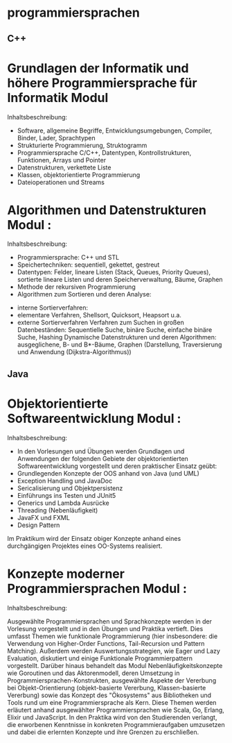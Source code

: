 # programmiersprachen

## C++
# Grundlagen der Informatik und höhere Programmiersprache für Informatik Modul 
Inhaltsbeschreibung:
+ Software, allgemeine Begriffe, Entwicklungsumgebungen, Compiler, Binder, Lader, Sprachtypen
+ Strukturierte Programmierung, Struktogramm
+ Programmiersprache C/C++, Datentypen, Kontrollstrukturen, Funktionen, Arrays und Pointer
+ Datenstrukturen, verkettete Liste
+ Klassen, objektorientierte Programmierung
+ Dateioperationen und Streams

# Algorithmen und Datenstrukturen Modul : 
Inhaltsbeschreibung:
+ Programmiersprache: C++ und STL
+ Speichertechniken: sequentiell, gekettet, gestreut
+ Datentypen: Felder, lineare Listen (Stack, Queues, Priority Queues), sortierte lineare Listen und deren Speicherverwaltung, Bäume, Graphen
+ Methode der rekursiven Programmierung
+ Algorithmen zum Sortieren und deren Analyse:
 - interne Sortierverfahren:
 - elementare Verfahren, Shellsort, Quicksort, Heapsort u.a.
 - externe Sortierverfahren
Verfahren zum Suchen in großen Datenbeständen: Sequentielle Suche, binäre Suche, einfache binäre Suche, Hashing
Dynamische Datenstrukturen und deren Algorithmen: ausgeglichene, B- und B*-Bäume, Graphen (Darstellung, Traversierung und Anwendung (Dijkstra-Algorithmus))

## Java
# Objektorientierte Softwareentwicklung Modul : 
Inhaltsbeschreibung:
+ In den Vorlesungen und Übungen werden Grundlagen und Anwendungen der folgenden Gebiete der objektorientierten Softwareentwicklung vorgestellt und deren praktischer Einsatz geübt:
+ Grundlegenden Konzepte der OOS anhand von Java (und UML)
+ Exception Handling und JavaDoc
+ Sericalisierung und Objektpersistenz
+ Einführungs ins Testen und JUnit5
+ Generics und Lambda Ausrücke
+ Threading (Nebenläufigkeit)
+ JavaFX und FXML
+ Design Pattern

Im Praktikum wird der Einsatz obiger Konzepte anhand eines durchgängigen Projektes eines OO-Systems realisiert.

# Konzepte moderner Programmiersprachen Modul :

Inhaltsbeschreibung:

Ausgewählte Programmiersprachen und Sprachkonzepte werden in der Vorlesung vorgestellt und in den Übungen und Praktika vertieft.
Dies umfasst Themen wie funktionale Programmierung (hier insbesondere: die Verwendung von Higher-Order Functions, Tail-Recursion und Pattern Matching). Außerdem werden Auswertungsstrategien, wie Eager und Lazy Evaluation, diskutiert und einige Funktionale Programmierpattern vorgestellt. Darüber hinaus behandelt das Modul Nebenläufigkeitskonzepte wie Goroutinen und das Aktorenmodell, deren Umsetzung in Programmiersprachen-Konstrukten, ausgewählte Aspekte der Vererbung bei Objekt-Orientierung (objekt-basierte Vererbung, Klassen-basierte Vererbung) sowie das Konzept des "Ökosystems" aus Bibliotheken und Tools rund um eine Programmiersprache als Kern.
Diese Themen werden erläutert anhand ausgewählter Programmiersprachen wie Scala, Go, Erlang, Elixir und JavaScript.
In den Praktika wird von den Studierenden verlangt, die erworbenen Kenntnisse in konkreten Programmieraufgaben umzusetzen und dabei die erlernten Konzepte und ihre Grenzen zu erschließen.
